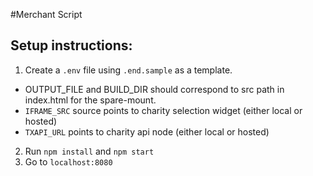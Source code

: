 #Merchant Script

## Setup instructions:

1.  Create a `.env` file using `.end.sample` as a template.
  - OUTPUT_FILE and BUILD_DIR should correspond to src path in index.html for the spare-mount.
  -  `IFRAME_SRC` source points to charity selection widget (either local or hosted)
  - `TXAPI_URL` points to charity api node (either local or hosted)

2. Run `npm install` and `npm start`
3. Go to `localhost:8080`
